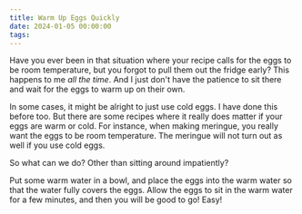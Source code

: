 ```yaml
---
title: Warm Up Eggs Quickly
date: 2024-01-05 00:00:00
tags:
---
```


<div class="post-body">

Have you ever been in that situation where your recipe calls for the eggs to be room temperature, but you forgot to pull them out the fridge early? This happens to me <i>all the time</i>. And I just don't have the patience to sit there and wait for the eggs to warm up on their own. 

<!--more-->

In some cases, it might be alright to just use cold eggs. I have done this before too. But there are some recipes where it really does matter if your eggs are warm or cold. For instance, when making meringue, you really want the eggs to be room temperature. The meringue will not turn out as well if you use cold eggs. 

So what can we do? Other than sitting around impatiently? 

Put some warm water in a bowl, and place the eggs into the warm water so that the water fully covers the eggs. Allow the eggs to sit in the warm water for a few minutes, and then you will be good to go! Easy! 

<br>
</div>

<br>

